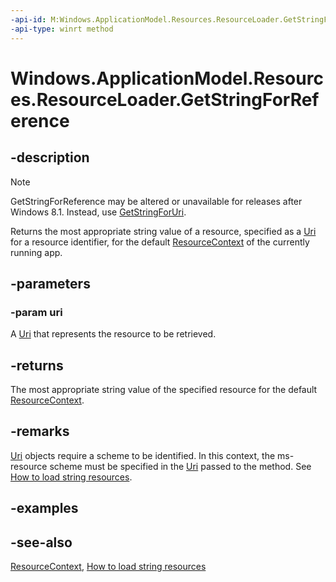 ```yaml
---
-api-id: M:Windows.ApplicationModel.Resources.ResourceLoader.GetStringForReference(Windows.Foundation.Uri)
-api-type: winrt method
---
```


<!-- Method syntax
public string GetStringForReference(Windows.Foundation.Uri uri)
-->

# Windows.ApplicationModel.Resources.ResourceLoader.GetStringForReference

## -description
> [!NOTE]
> GetStringForReference may be altered or unavailable for releases after Windows 8.1. Instead, use [GetStringForUri](resourceloader_getstringforuri_449569482.md).

Returns the most appropriate string value of a resource, specified as a [Uri](../windows.foundation/uri.md) for a resource identifier, for the default [ResourceContext](../windows.applicationmodel.resources.core/resourcecontext.md) of the currently running app.

## -parameters
### -param uri
A [Uri](../windows.foundation/uri.md) that represents the resource to be retrieved.

## -returns
The most appropriate string value of the specified resource for the default [ResourceContext](../windows.applicationmodel.resources.core/resourcecontext.md).

## -remarks
[Uri](../windows.foundation/uri.md) objects require a scheme to be identified. In this context, the ms-resource scheme must be specified in the [Uri](../windows.foundation/uri.md) passed to the method. See [How to load string resources](https://msdn.microsoft.com/library/849f5bbf-6d85-4760-8832-75d3eff9bd96).

## -examples

## -see-also
[ResourceContext](../windows.applicationmodel.resources.core/resourcecontext.md), [How to load string resources](https://msdn.microsoft.com/library/849f5bbf-6d85-4760-8832-75d3eff9bd96)
